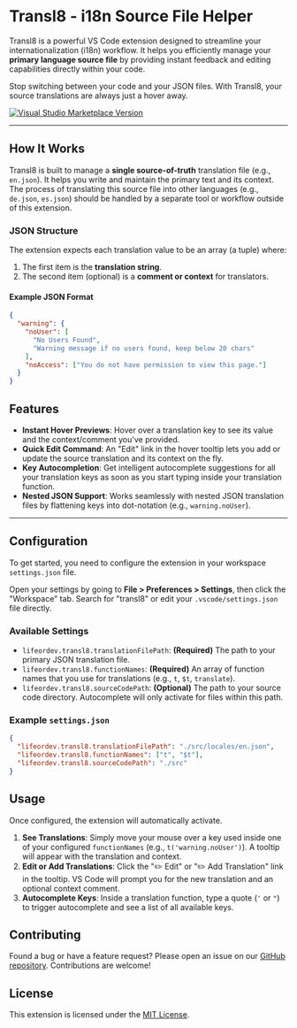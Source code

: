 # Transl8 - i18n Source File Helper

Transl8 is a powerful VS Code extension designed to streamline your internationalization (i18n) workflow. It helps you efficiently manage your **primary language source file** by providing instant feedback and editing capabilities directly within your code.

Stop switching between your code and your JSON files. With Transl8, your source translations are always just a hover away.

[![Visual Studio Marketplace Version](https://img.shields.io/visual-studio-marketplace/v/lifeordev.transl8?style=flat-square&label=Marketplace)](https://marketplace.visualstudio.com/items?itemName=lifeordev.transl8)

---

## How It Works

Transl8 is built to manage a **single source-of-truth** translation file (e.g., `en.json`). It helps you write and maintain the primary text and its context. The process of translating this source file into other languages (e.g., `de.json`, `es.json`) should be handled by a separate tool or workflow outside of this extension.

### JSON Structure

The extension expects each translation value to be an array (a tuple) where:

1.  The first item is the **translation string**.
2.  The second item (optional) is a **comment or context** for translators.

#### Example JSON Format

```json
{
  "warning": {
    "noUser": [
      "No Users Found",
      "Warning message if no users found, keep below 20 chars"
    ],
    "noAccess": ["You do not have permission to view this page."]
  }
}
```

## Features

- **Instant Hover Previews**: Hover over a translation key to see its value and the context/comment you've provided.
- **Quick Edit Command**: An "Edit" link in the hover tooltip lets you add or update the source translation and its context on the fly.
- **Key Autocompletion**: Get intelligent autocomplete suggestions for all your translation keys as soon as you start typing inside your translation function.
- **Nested JSON Support**: Works seamlessly with nested JSON translation files by flattening keys into dot-notation (e.g., `warning.noUser`).

---

## Configuration

To get started, you need to configure the extension in your workspace `settings.json` file.

Open your settings by going to **File > Preferences > Settings**, then click the "Workspace" tab. Search for "transl8" or edit your `.vscode/settings.json` file directly.

### Available Settings

- `lifeordev.transl8.translationFilePath`: **(Required)** The path to your primary JSON translation file.
- `lifeordev.transl8.functionNames`: **(Required)** An array of function names that you use for translations (e.g., `t`, `$t`, `translate`).
- `lifeordev.transl8.sourceCodePath`: **(Optional)** The path to your source code directory. Autocomplete will only activate for files within this path.

### Example `settings.json`

```json
{
  "lifeordev.transl8.translationFilePath": "./src/locales/en.json",
  "lifeordev.transl8.functionNames": ["t", "$t"],
  "lifeordev.transl8.sourceCodePath": "./src"
}
```

## Usage

Once configured, the extension will automatically activate.

1.  **See Translations**: Simply move your mouse over a key used inside one of your configured `functionNames` (e.g., `t('warning.noUser')`). A tooltip will appear with the translation and context.
2.  **Edit or Add Translations**: Click the "✏️ Edit" or "✏️ Add Translation" link in the tooltip. VS Code will prompt you for the new translation and an optional context comment.
3.  **Autocomplete Keys**: Inside a translation function, type a quote (`'` or `"`) to trigger autocomplete and see a list of all available keys.

## Contributing

Found a bug or have a feature request? Please open an issue on our [GitHub repository](https://github.com/lifeordev/transl8). Contributions are welcome!

## License

This extension is licensed under the [MIT License](https://github.com/lifeordev/transl8/blob/main/LICENSE).
